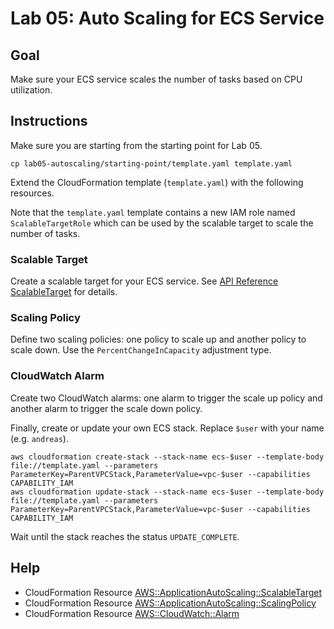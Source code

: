 # Lab 05: Auto Scaling for ECS Service

## Goal

Make sure your ECS service scales the number of tasks based on CPU utilization.

## Instructions

Make sure you are starting from the starting point for Lab 05.

```
cp lab05-autoscaling/starting-point/template.yaml template.yaml
```

Extend the CloudFormation template (`template.yaml`) with the following resources.

Note that the `template.yaml` template contains a new IAM role named `ScalableTargetRole` which can be used by the scalable target to scale the number of tasks.

### Scalable Target

Create a scalable target for your ECS service. See [API Reference ScalableTarget](https://docs.aws.amazon.com/autoscaling/application/APIReference/API_ScalableTarget.html) for details.

### Scaling Policy

Define two scaling policies: one policy to scale up and another policy to scale down. Use the `PercentChangeInCapacity` adjustment type.

### CloudWatch Alarm

Create two CloudWatch alarms: one alarm to trigger the scale up policy and another alarm to trigger the scale down policy.

Finally, create or update your own ECS stack. Replace `$user` with your name (e.g. `andreas`).

```
aws cloudformation create-stack --stack-name ecs-$user --template-body file://template.yaml --parameters ParameterKey=ParentVPCStack,ParameterValue=vpc-$user --capabilities CAPABILITY_IAM
aws cloudformation update-stack --stack-name ecs-$user --template-body file://template.yaml --parameters ParameterKey=ParentVPCStack,ParameterValue=vpc-$user --capabilities CAPABILITY_IAM
```

Wait until the stack reaches the status `UPDATE_COMPLETE`.

## Help

* CloudFormation Resource [AWS::ApplicationAutoScaling::ScalableTarget](https://docs.aws.amazon.com/AWSCloudFormation/latest/UserGuide/aws-resource-applicationautoscaling-scalabletarget.html)
* CloudFormation Resource [AWS::ApplicationAutoScaling::ScalingPolicy](https://docs.aws.amazon.com/AWSCloudFormation/latest/UserGuide/aws-resource-applicationautoscaling-scalingpolicy.html)
* CloudFormation Resource [AWS::CloudWatch::Alarm](https://docs.aws.amazon.com/AWSCloudFormation/latest/UserGuide/aws-properties-cw-alarm.html)
